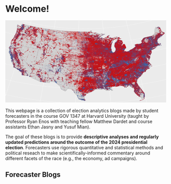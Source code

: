 # Welcome! 

![](map2016.png)

This webpage is a collection of election analytics blogs made by student forecasters in the course GOV 1347 at Harvard University (taught by Professor Ryan Enos with teaching fellow Matthew Dardet and course assistants Ethan Jasny and Yusuf Mian). 

The goal of these blogs is to provide **descriptive analyses and regularly updated predictions around the outcome of the 2024 presidential election**. Forecasters use rigorous quantitative and statistical methods and political reseach to make scientifically-informed commentary around different facets of the race (e.g., the economy, ad campaigns). 


## Forecaster Blogs